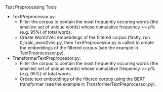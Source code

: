 Text Preprocessing Tools
- TextPreprocessor.py: 
  - Filter the corpus to contain the most frequently occuring words 
        (the smallest set of unique words) whose cumulative frequency >= p% (e.g. 95%) of total words. 
  - Create Word2Vec embeddings of the filtered corpus (firstly, run 0_train_word2vec.py, then TextPreprocessor.py is called to create the embeddings of the filtered corpus (see the example in TextPreprocessor.py).
- TransformerTextPreprocessor.py: 
  - Filter the corpus to contain the most frequently occuring words (the smallest set of unique words) whose cumulative frequency >= p% (e.g. 95%) of total words. 
  - Create text embeddings of the filtered corpus using the BERT transformer (see the example in TransformerTextPreprocessor.py).
